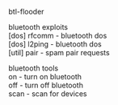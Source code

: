 btl-flooder

bluetooth exploits<br>
[dos] rfcomm - bluetooth dos<br>
[dos] l2ping - bluetooth dos<br>
[util] pair - spam pair requests<br>

bluetooth tools<br>
on - turn on bluetooth<br>
off - turn off bluetooth<br>
scan - scan for devices<br>
